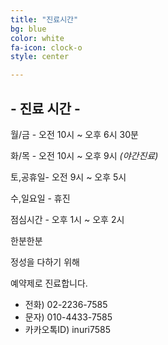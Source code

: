 ```yaml
---
title: "진료시간"
bg: blue
color: white
fa-icon: clock-o
style: center

---
```


## - 진료 시간 -

월/금  - 오전 10시 ~ 오후 6시 30분

화/목  -  오전 10시 ~ 오후 9시 *(야간진료)*

토,공휴일- 오전 9시 ~ 오후 5시

수,일요일 - 휴진

점심시간 - 오후 1시 ~ 오후 2시

한분한분

정성을 다하기 위해

예약제로 진료합니다.

* 전화) 02-2236-7585
* 문자) 010-4433-7585
* 카카오톡ID) inuri7585

